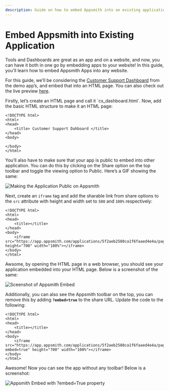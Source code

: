 ```yaml
---
description: Guide on how to embed Appsmith into an existing application
---
```


# Embed Appsmith into Existing Application

Tools and Dashboards are great as an app and on a website, and now, you can have it both in one go by embedding apps to your website! In this guide, you'll learn how to embed Appsmith Apps into any website.

For this guide, we’ll be considering the [Customer Support Dashboard](https://app.appsmith.com/applications/5f2aeb2580ca1f6faaed4e4a/pages/5f2d61b580ca1f6faaed4e79) from the demo app’s, and embed that into an HTML page. You can also check out the live preview [here](https://appsmith-embed.netlify.app/).

Firstly, let’s create an HTML page and call it \`cs\_dashboard.html\`. Now, add the basic HTML structure to make it an HTML page:

```markup
<!DOCTYPE html>
<html>
<head>
	<title> Customer Support Dahboard </title>
</head>
<body>

</body>
</html>

```

You’ll also have to make sure that your app is public to embed into other application. You can do this by clicking on the Share option on the top toolbar and toggle the viewing option to Public. Here’s a GIF showing the same:

![Making the Application Public on Appsmith](https://lh3.googleusercontent.com/qpfBY24qpHXf_21sq52dNAXR52axc260x_ZFClh2fb8zUuEeM3Cd9fbKeLslK4jUXb4KTYucJXB92AxAOkHwKpj0ke15OJ5EH8EXHoN2bmtz5loZHmQ9ofvcCGEdsYyDVJQ04SUg)

Next, create an `iframe` tag and add the sharable link from share options to the `src` attribute with height and width set to `500` and `100%` respectively:

```markup
<!DOCTYPE html>
<html>
<head>
	<title></title>
</head>
<body>
    <iframe src="https://app.appsmith.com/applications/5f2aeb2580ca1f6faaed4e4a/pages/5f2d61b580ca1f6faaed4e79" height="700" width="100%"></iframe>
</body>
</html>

```

Awsome, by opening the HTML page in a web browser, you should see your application embedded into your HTML page. Below is a screenshot of the same:

![Sceenshot of Appsmith Embed](https://lh5.googleusercontent.com/cky5Ayi-RETeeZ10cPZOo0b73dIfBi_z9f1dwvhfj1-FOOfpkcdprLZvf2Dm_j8POy5AOAnd_SK4SKEbWz67BK78vUY57EbB0Dh9Nby2MmNPjcHyRwpKqaxWPYs8cYM9D8A0twiY)

Additionally, you can also see the Appsmith toolbar on the top, you can remove this by adding **`?embed=true`** to the share URL. Update the code to the following:

```markup
<!DOCTYPE html>
<html>
<head>
	<title></title>
</head>
<body>
    <iframe src="https://app.appsmith.com/applications/5f2aeb2580ca1f6faaed4e4a/pages/5f2d61b580ca1f6faaed4e79?embed=true" height="700" width="100%"></iframe>
</body>
</html>

```

Awesome! Now you can see the app without any toolbar! Below is a screenshot:

![Appsmith Embed with ?embed=True property](https://lh6.googleusercontent.com/_-JxziLtFfJXfpxLURSBGuRTrdYRsYnMBcyK7eZoJzaKyFcts81swlqHK1dwGk6c90Otl2x5PCVmeTHDq2RwmGp6b0WA85zw2LHapvhtlhNWKesMIM7BsyM9QcdPUe-F3nrmLMuQ)

